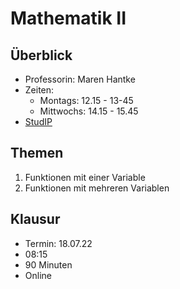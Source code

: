 # Mathematik II

## Überblick

* Professorin: Maren Hantke
* Zeiten:
  * Montags: 12.15 - 13-45
  * Mittwochs: 14.15 - 15.45
* [StudIP](https://studip.uni-halle.de/dispatch.php/course/details?sem_id=7e2c18c237b3a6fef0031032bf5115e3)

## Themen

1. Funktionen mit einer Variable
2. Funktionen mit mehreren Variablen

## Klausur

* Termin: 18.07.22
* 08:15
* 90 Minuten
* Online